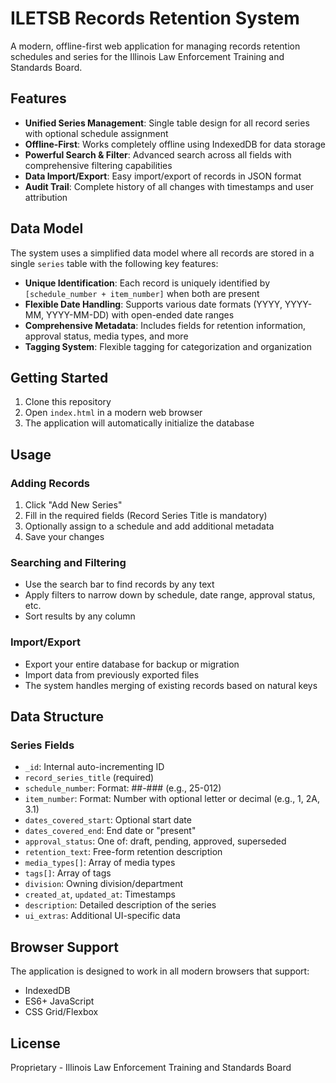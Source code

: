 # ILETSB Records Retention System

A modern, offline-first web application for managing records retention schedules and series for the Illinois Law Enforcement Training and Standards Board.

## Features

- **Unified Series Management**: Single table design for all record series with optional schedule assignment
- **Offline-First**: Works completely offline using IndexedDB for data storage
- **Powerful Search & Filter**: Advanced search across all fields with comprehensive filtering capabilities
- **Data Import/Export**: Easy import/export of records in JSON format
- **Audit Trail**: Complete history of all changes with timestamps and user attribution

## Data Model

The system uses a simplified data model where all records are stored in a single `series` table with the following key features:

- **Unique Identification**: Each record is uniquely identified by `[schedule_number + item_number]` when both are present
- **Flexible Date Handling**: Supports various date formats (YYYY, YYYY-MM, YYYY-MM-DD) with open-ended date ranges
- **Comprehensive Metadata**: Includes fields for retention information, approval status, media types, and more
- **Tagging System**: Flexible tagging for categorization and organization

## Getting Started

1. Clone this repository
2. Open `index.html` in a modern web browser
3. The application will automatically initialize the database

## Usage

### Adding Records
1. Click "Add New Series" 
2. Fill in the required fields (Record Series Title is mandatory)
3. Optionally assign to a schedule and add additional metadata
4. Save your changes

### Searching and Filtering
- Use the search bar to find records by any text
- Apply filters to narrow down by schedule, date range, approval status, etc.
- Sort results by any column

### Import/Export
- Export your entire database for backup or migration
- Import data from previously exported files
- The system handles merging of existing records based on natural keys

## Data Structure

### Series Fields
- `_id`: Internal auto-incrementing ID
- `record_series_title` (required)
- `schedule_number`: Format: ##-### (e.g., 25-012)
- `item_number`: Format: Number with optional letter or decimal (e.g., 1, 2A, 3.1)
- `dates_covered_start`: Optional start date
- `dates_covered_end`: End date or "present"
- `approval_status`: One of: draft, pending, approved, superseded
- `retention_text`: Free-form retention description
- `media_types[]`: Array of media types
- `tags[]`: Array of tags
- `division`: Owning division/department
- `created_at`, `updated_at`: Timestamps
- `description`: Detailed description of the series
- `ui_extras`: Additional UI-specific data

## Browser Support

The application is designed to work in all modern browsers that support:
- IndexedDB
- ES6+ JavaScript
- CSS Grid/Flexbox

## License

Proprietary - Illinois Law Enforcement Training and Standards Board